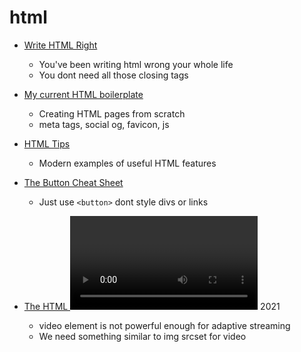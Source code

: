 # html

* [Write HTML Right](http://lofi.limo/blog/write-html-right)
    * You've been writing html wrong your whole life
    * You dont need all those closing tags

* [My current HTML boilerplate](https://www.matuzo.at/blog/html-boilerplate/)
    * Creating HTML pages from scratch
    * meta tags, social og, favicon, js
* [HTML Tips](https://markodenic.com/html-tips/)
    * Modern examples of useful HTML features
* [The Button Cheat Sheet](https://www.buttoncheatsheet.com/)
    * Just use `<button>` dont style divs or links


* [The HTML <video> element needs to go back on the drawing board](https://www.ctrl.blog/entry/html-responsive-video.html) 2021
    * video element is not powerful enough for adaptive streaming
    * We need something similar to img srcset for video
